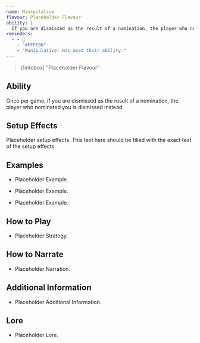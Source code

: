 ```yaml
---
name: Manipulative
flavour: Placeholder Flavour
ability: |
  If you are dismissed as the result of a nomination, the player who nominated you is dismissed instead.
reminders:
  - - 🐍
    - "#FFFF00"
    - "Manipulative: Has used their ability."
---
```

> [!infobox]
>  “Placeholder Flavour”

## Ability
Once per game, if you are dismissed as the result of a nomination, the player who nominated you is dismissed instead.

## Setup Effects
Placeholder setup effects. This text here should be filled with the exact text of the setup effects.

## Examples
- Placeholder Example.

- Placeholder Example.

- Placeholder Example.

## How to Play
- Placeholder Strategy.

## How to Narrate
- Placeholder Narration.

## Additional Information
- Placeholder Additional Information.

## Lore
- Placeholder Lore.